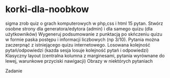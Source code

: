 # korki-dla-noobkow
sigma
zrob quiz o grach komputerowych w php,css i html 15 pytan. Stwórz osobne strony dla generatora/edytora (admin) i dla samego quizu (dla użytkowników) Wygeneruj podsumowanie z punktacją po skńczeniu quizu w formie paska postępu i informacji liczbowych (np 3/10). Pytania można zaczerpnąć z istniejącego quizu internetowego.
Losowana kolejność pytań/odpowiedzi (kazda sesja losuje kolejność pytań i odpowiedzi)
Klasyczny layout (centralna kolumna z marginesami, pytania wyrównane do lewej, warunkowe przyciski nawigacji)
Obrazy w niektórych pytaniach

Zadanie
